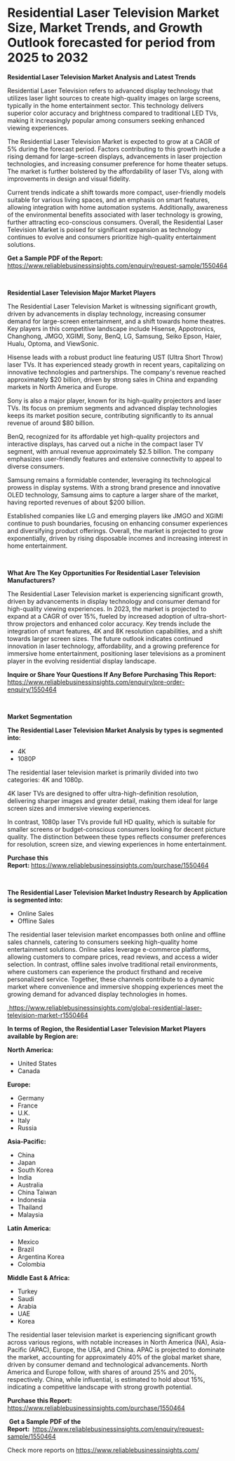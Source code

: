 <p><h1>Residential Laser Television Market Size, Market Trends, and Growth Outlook forecasted for period from 2025 to 2032</h1></p><p><strong>Residential Laser Television Market Analysis and Latest Trends</strong></p>
<p><p>Residential Laser Television refers to advanced display technology that utilizes laser light sources to create high-quality images on large screens, typically in the home entertainment sector. This technology delivers superior color accuracy and brightness compared to traditional LED TVs, making it increasingly popular among consumers seeking enhanced viewing experiences. </p><p>The Residential Laser Television Market is expected to grow at a CAGR of 5% during the forecast period. Factors contributing to this growth include a rising demand for large-screen displays, advancements in laser projection technologies, and increasing consumer preference for home theater setups. The market is further bolstered by the affordability of laser TVs, along with improvements in design and visual fidelity.</p><p>Current trends indicate a shift towards more compact, user-friendly models suitable for various living spaces, and an emphasis on smart features, allowing integration with home automation systems. Additionally, awareness of the environmental benefits associated with laser technology is growing, further attracting eco-conscious consumers. Overall, the Residential Laser Television Market is poised for significant expansion as technology continues to evolve and consumers prioritize high-quality entertainment solutions.</p></p>
<p><strong>Get a Sample PDF of the Report:&nbsp;</strong> <a href="https://www.reliablebusinessinsights.com/enquiry/request-sample/1550464?utm_campaign=2731&utm_medium=2&utm_source=Github&utm_content=ia&utm_term=05042025&utm_id=residential-laser-television">https://www.reliablebusinessinsights.com/enquiry/request-sample/1550464</a></p>
<p>&nbsp;</p>
<p><strong>Residential Laser Television Major Market Players</strong></p>
<p><p>The Residential Laser Television Market is witnessing significant growth, driven by advancements in display technology, increasing consumer demand for large-screen entertainment, and a shift towards home theatres. Key players in this competitive landscape include Hisense, Appotronics, Changhong, JMGO, XGIMI, Sony, BenQ, LG, Samsung, Seiko Epson, Haier, Hualu, Optoma, and ViewSonic.</p><p>Hisense leads with a robust product line featuring UST (Ultra Short Throw) laser TVs. It has experienced steady growth in recent years, capitalizing on innovative technologies and partnerships. The company's revenue reached approximately $20 billion, driven by strong sales in China and expanding markets in North America and Europe.</p><p>Sony is also a major player, known for its high-quality projectors and laser TVs. Its focus on premium segments and advanced display technologies keeps its market position secure, contributing significantly to its annual revenue of around $80 billion.</p><p>BenQ, recognized for its affordable yet high-quality projectors and interactive displays, has carved out a niche in the compact laser TV segment, with annual revenue approximately $2.5 billion. The company emphasizes user-friendly features and extensive connectivity to appeal to diverse consumers.</p><p>Samsung remains a formidable contender, leveraging its technological prowess in display systems. With a strong brand presence and innovative OLED technology, Samsung aims to capture a larger share of the market, having reported revenues of about $200 billion.</p><p>Established companies like LG and emerging players like JMGO and XGIMI continue to push boundaries, focusing on enhancing consumer experiences and diversifying product offerings. Overall, the market is projected to grow exponentially, driven by rising disposable incomes and increasing interest in home entertainment.</p></p>
<p>&nbsp;</p>
<p><strong>What Are The Key Opportunities For Residential Laser Television Manufacturers?</strong></p>
<p><p>The Residential Laser Television market is experiencing significant growth, driven by advancements in display technology and consumer demand for high-quality viewing experiences. In 2023, the market is projected to expand at a CAGR of over 15%, fueled by increased adoption of ultra-short-throw projectors and enhanced color accuracy. Key trends include the integration of smart features, 4K and 8K resolution capabilities, and a shift towards larger screen sizes. The future outlook indicates continued innovation in laser technology, affordability, and a growing preference for immersive home entertainment, positioning laser televisions as a prominent player in the evolving residential display landscape.</p></p>
<p><strong>Inquire or Share Your Questions If Any Before Purchasing This Report:</strong> <a href="https://www.reliablebusinessinsights.com/enquiry/pre-order-enquiry/1550464?utm_campaign=2731&utm_medium=2&utm_source=Github&utm_content=ia&utm_term=05042025&utm_id=residential-laser-television">https://www.reliablebusinessinsights.com/enquiry/pre-order-enquiry/1550464</a></p>
<p>&nbsp;</p>
<p><strong>Market Segmentation</strong></p>
<p><strong>The Residential Laser Television Market Analysis by types is segmented into:</strong></p>
<p><ul><li>4K</li><li>1080P</li></ul></p>
<p><p>The residential laser television market is primarily divided into two categories: 4K and 1080p. </p><p>4K laser TVs are designed to offer ultra-high-definition resolution, delivering sharper images and greater detail, making them ideal for large screen sizes and immersive viewing experiences. </p><p>In contrast, 1080p laser TVs provide full HD quality, which is suitable for smaller screens or budget-conscious consumers looking for decent picture quality. The distinction between these types reflects consumer preferences for resolution, screen size, and viewing experiences in home entertainment.</p></p>
<p><strong>Purchase this Report:&nbsp;</strong><a href="https://www.reliablebusinessinsights.com/purchase/1550464?utm_campaign=2731&utm_medium=2&utm_source=Github&utm_content=ia&utm_term=05042025&utm_id=residential-laser-television">https://www.reliablebusinessinsights.com/purchase/1550464</a></p>
<p>&nbsp;</p>
<p><strong>The Residential Laser Television Market Industry Research by Application is segmented into:</strong></p>
<p><ul><li>Online Sales</li><li>Offline Sales</li></ul></p>
<p><p>The residential laser television market encompasses both online and offline sales channels, catering to consumers seeking high-quality home entertainment solutions. Online sales leverage e-commerce platforms, allowing customers to compare prices, read reviews, and access a wider selection. In contrast, offline sales involve traditional retail environments, where customers can experience the product firsthand and receive personalized service. Together, these channels contribute to a dynamic market where convenience and immersive shopping experiences meet the growing demand for advanced display technologies in homes.</p></p>
<p><a href="https://www.reliablebusinessinsights.com/global-residential-laser-television-market-r1550464?utm_campaign=2731&utm_medium=2&utm_source=Github&utm_content=ia&utm_term=05042025&utm_id=residential-laser-television">&nbsp;https://www.reliablebusinessinsights.com/global-residential-laser-television-market-r1550464</a></p>
<p><strong>In terms of Region, the Residential Laser Television Market Players available by Region are:</strong></p>
<p>
    <p> <strong> North America: </strong>
        <ul>
            <li>United States</li>
            <li>Canada</li>
        </ul>
        </p> 
    <p> <strong> Europe: </strong>
        <ul>
            <li>Germany</li>
            <li>France</li>
            <li>U.K.</li>
            <li>Italy</li>
            <li>Russia</li>
        </ul>
        </p> 
    <p> <strong> Asia-Pacific: </strong>
        <ul>
            <li>China</li>
            <li>Japan</li>
            <li>South Korea</li>
            <li>India</li>
            <li>Australia</li>
            <li>China Taiwan</li>
            <li>Indonesia</li>
            <li>Thailand</li>
            <li>Malaysia</li>
        </ul>
        </p> 
    <p> <strong> Latin America: </strong>
        <ul>
            <li>Mexico</li>
            <li>Brazil</li>
            <li>Argentina Korea</li>
            <li>Colombia</li>
        </ul>
        </p> 
    <p> <strong> Middle East & Africa: </strong>
        <ul>
            <li>Turkey</li>
            <li>Saudi</li>
            <li>Arabia</li>
            <li>UAE</li>
            <li>Korea</li>
        </ul>
    </p>
    </p>
<p><p>The residential laser television market is experiencing significant growth across various regions, with notable increases in North America (NA), Asia-Pacific (APAC), Europe, the USA, and China. APAC is projected to dominate the market, accounting for approximately 40% of the global market share, driven by consumer demand and technological advancements. North America and Europe follow, with shares of around 25% and 20%, respectively. China, while influential, is estimated to hold about 15%, indicating a competitive landscape with strong growth potential.</p></p>
<p><strong>Purchase this Report: </strong><a href="https://www.reliablebusinessinsights.com/purchase/1550464?utm_campaign=2731&utm_medium=2&utm_source=Github&utm_content=ia&utm_term=05042025&utm_id=residential-laser-television">https://www.reliablebusinessinsights.com/purchase/1550464</a></p>
<p>&nbsp;<strong>Get a Sample PDF of the Report:&nbsp;&nbsp;</strong><a href="https://www.reliablebusinessinsights.com/enquiry/request-sample/1550464?utm_campaign=2731&utm_medium=2&utm_source=Github&utm_content=ia&utm_term=05042025&utm_id=residential-laser-television">https://www.reliablebusinessinsights.com/enquiry/request-sample/1550464</a></p>
<p><strong></strong></p>
<p>Check more reports on <a href="https://www.reliablebusinessinsights.com/?utm_campaign=2731&utm_medium=2&utm_source=Github&utm_content=ia&utm_term=05042025&utm_id=residential-laser-television">https://www.reliablebusinessinsights.com/</a></p>